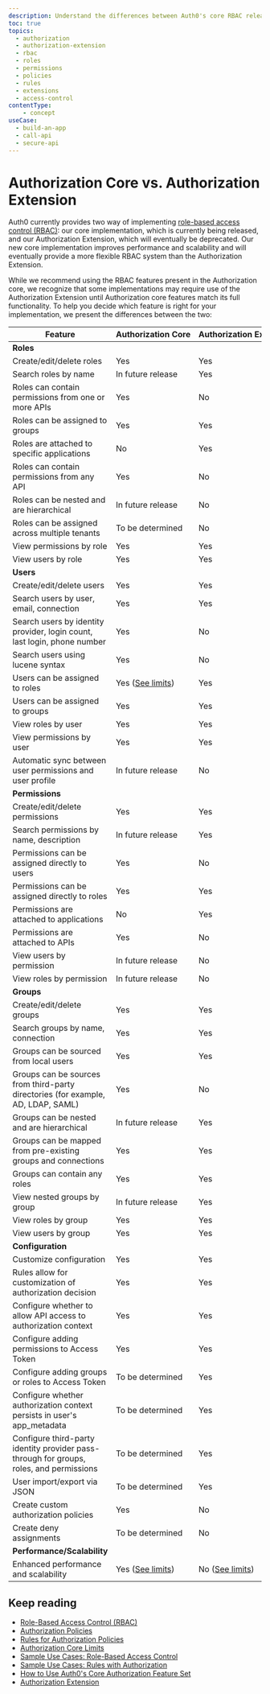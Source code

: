 ```yaml
---
description: Understand the differences between Auth0's core RBAC release and the Authorization Extension.
toc: true
topics:
  - authorization
  - authorization-extension
  - rbac
  - roles
  - permissions
  - policies
  - rules
  - extensions
  - access-control
contentType: 
    - concept
useCase:
  - build-an-app
  - call-api
  - secure-api
---
```

# Authorization Core vs. Authorization Extension

Auth0 currently provides two way of implementing [role-based access control (RBAC)](/authorization/concepts/rbac): our core implementation, which is currently being released, and our Authorization Extension, which will eventually be deprecated. Our new core implementation improves performance and scalability and will eventually provide a more flexible RBAC system than the Authorization Extension.

While we recommend using the RBAC features present in the Authorization core, we recognize that some implementations may require use of the Authorization Extension until Authorization core features match its full functionality. To help you decide which feature is right for your implementation, we present the differences between the two:

| Feature | Authorization&nbsp;Core | Authorization&nbsp;Extension |
|---------|-------------------------|------------------------------|
| **Roles** |
| Create/edit/delete roles | Yes | Yes |
| Search roles by name | In future release | Yes |
| Roles can contain permissions from one or more APIs | Yes | No |
| Roles can be assigned to groups | Yes | Yes |
| Roles are attached to specific applications | No | Yes |
| Roles can contain permissions from any API | Yes | No |
| Roles can be nested and are hierarchical | In future release | No |
| Roles can be assigned across multiple tenants | To be determined | No |
| View permissions by role | Yes | Yes |
| View users by role | Yes | Yes |
| **Users** |
| Create/edit/delete users | Yes | Yes |
| Search users by user, email, connection | Yes | Yes |
| Search users by identity provider, login count, last login, phone number | Yes | No |
| Search users using lucene syntax | Yes | No |
| Users can be assigned to roles | Yes&nbsp;([See&nbsp;limits](/authorization/concepts/authz-limits)) | Yes |
| Users can be assigned to groups | Yes | Yes |
| View roles by user | Yes | Yes |
| View permissions by user | Yes | Yes |
| Automatic sync between user permissions and user profile | In future release | No |
| **Permissions** |
| Create/edit/delete permissions | Yes | Yes |
| Search permissions by name, description | In future release | Yes |
| Permissions can be assigned directly to users | Yes | No |
| Permissions can be assigned directly to roles | Yes | Yes |
| Permissions are attached to applications | No | Yes |
| Permissions are attached to APIs | Yes | No |
| View users by permission | In future release | No |
| View roles by permission | In future release | No |
| **Groups** |
| Create/edit/delete groups | Yes | Yes |
| Search groups by name, connection | Yes | Yes |
| Groups can be sourced from local users | Yes | Yes |
| Groups can be sources from third-party directories (for example, AD, LDAP, SAML) | Yes | No |
| Groups can be nested and are hierarchical | In future release | Yes |
| Groups can be mapped from pre-existing groups and connections | Yes | Yes |
| Groups can contain any roles | Yes | Yes |
| View nested groups by group | In future release | Yes |
| View roles by group | Yes | Yes |
| View users by group | Yes | Yes |
| **Configuration** |
| Customize configuration | Yes | Yes |
| Rules allow for customization of authorization decision | Yes | Yes |
| Configure whether to allow API access to authorization context | Yes | Yes |
| Configure adding permissions to Access Token | Yes | Yes |
| Configure adding groups or roles to Access Token | To be determined | Yes |
| Configure whether authorization context persists in user's app_metadata | To be determined | Yes |
| Configure third-party identity provider pass-through for groups, roles, and permissions | To be determined | Yes |
| User import/export via JSON | To be determined | Yes |
| Create custom authorization policies | Yes | No |
| Create deny assignments | To be determined | No |
| **Performance/Scalability** |
| Enhanced performance and scalability | Yes&nbsp;([See&nbsp;limits](/authorization/concepts/authz-limits)) | No ([See&nbsp;limits](/extensions/authorization-extension/v2/limits)) |

## Keep reading

- [Role-Based Access Control (RBAC)](/authorization/concepts/rbac)
- [Authorization Policies](/authorization/concepts/policies)
- [Rules for Authorization Policies](/authorization/concepts/authz-rules)
- [Authorization Core Limits](/authorization/concepts/authz-limits)
- [Sample Use Cases: Role-Based Access Control](/authorization/concepts/sample-use-cases-rbac)
- [Sample Use Cases: Rules with Authorization](/authorization/concepts/sample-use-cases-rules)
- [How to Use Auth0's Core Authorization Feature Set](/authorization/guides/how-to)
- [Authorization Extension](/extensions/authorization-extension)